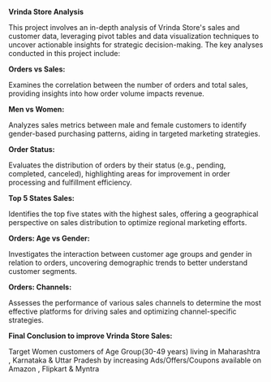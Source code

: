 **Vrinda Store Analysis**

This project involves an in-depth analysis of Vrinda Store's sales and customer data, leveraging pivot tables and data visualization techniques to uncover actionable insights for strategic decision-making. The key analyses conducted in this project include:

**Orders vs Sales:**

Examines the correlation between the number of orders and total sales, providing insights into how order volume impacts revenue.

**Men vs Women:**

Analyzes sales metrics between male and female customers to identify gender-based purchasing patterns, aiding in targeted marketing strategies.

**Order Status:**

Evaluates the distribution of orders by their status (e.g., pending, completed, canceled), highlighting areas for improvement in order processing and fulfillment efficiency.

**Top 5 States Sales:**

Identifies the top five states with the highest sales, offering a geographical perspective on sales distribution to optimize regional marketing efforts.

**Orders: Age vs Gender:**

Investigates the interaction between customer age groups and gender in relation to orders, uncovering demographic trends to better understand customer segments.

**Orders: Channels:**

Assesses the performance of various sales channels to determine the most effective platforms for driving sales and optimizing channel-specific strategies.



**Final Conclusion to improve Vrinda Store Sales:**

 Target Women customers of Age Group(30-49 years) living in
 Maharashtra , Karnataka & Uttar Pradesh by increasing
 Ads/Offers/Coupons available on Amazon , Flipkart & Myntra 
